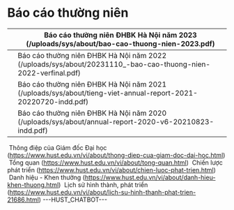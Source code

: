 # Báo cáo thường niên
|  | Báo cáo thường niên ĐHBK Hà Nội năm 2023 (/uploads/sys/about/bao-cao-thuong-nien-2023.pdf) |
|---|---|
|  | Báo cáo thường niên ĐHBK Hà Nội năm 2022 (/uploads/sys/about/20231110_-bao-cao-thuong-nien-2022-verfinal.pdf) |
|  | Báo cáo thường niên ĐHBK Hà Nội năm 2021 (/uploads/sys/about/tieng-viet-annual-report-2021-20220720-indd.pdf) |
|  | Báo cáo thường niên ĐHBK Hà Nội năm 2020 (/uploads/sys/about/annual-report-2020-v6-20210823-indd.pdf) |

 Thông điệp của Giám đốc Đại học (https://www.hust.edu.vn/vi/about/thong-diep-cua-giam-doc-dai-hoc.html)
 Tổng quan (https://www.hust.edu.vn/vi/about/tong-quan.html)
 Chiến lược phát triển (https://www.hust.edu.vn/vi/about/chien-luoc-phat-trien.html)
 Danh hiệu - Khen thưởng (https://www.hust.edu.vn/vi/about/danh-hieu-khen-thuong.html)
 Lịch sử hình thành, phát triển (https://www.hust.edu.vn/vi/about/lich-su-hinh-thanh-phat-trien-21686.html) 
 ---HUST_CHATBOT---